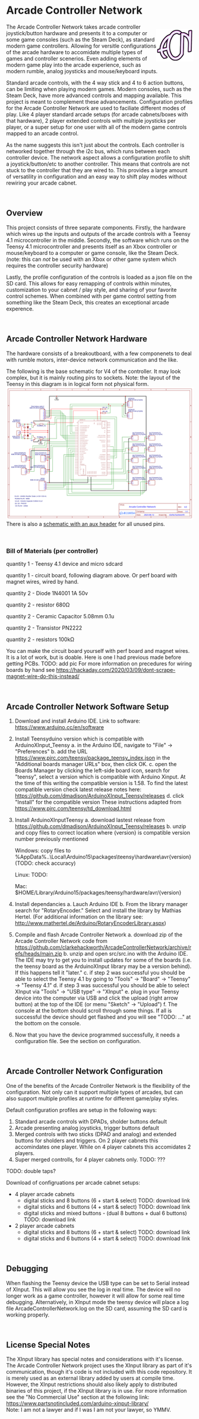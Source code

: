 

# Arcade Controller Network
<p width="100px" style="float: right;">
<img style="float: right;" src=".\docs\images\logos\ACN_logo.png" width="100px">
</p>
The Arcade Controller Network takes arcade controller joystick/button hardware and presents it to a computer or some game consoles (such as the Steam Deck), as standard modern game controllers. Allowing for versitle configurations of the arcade hardware to accomidate multiple types of games and controller scenerios. Even adding elements of modern game play into the arcade experience, such as modern rumble, analog joysticks and mouse/keyboard inputs.

Standard arcade controls, with the 4 way stick and 4 to 6 action buttons, can be limiting when playing modern games. Modern consoles, such as the Steam Deck, have more advanced controls and mapping available. This project is meant to complement these advancements. Configuration profiles for the Arcade Controller Network are used to faciliate different modes of play. Like 4 player standard arcade setups (for arcade cabnets/boxes with that hardware), 2 player extended controls with multiple joysticks per player, or a super setup for one user with all of the modern game controls mapped to an arcade control. 

As the name suggests this isn't just about the controls. Each controller is networked together through the i2c bus, which runs between each controller device. The network aspect allows a configuration profile to shift a joystick/button/etc to another controller. This means that controls are not stuck to the controller that they are wired to. This provides a large amount of versatility in configuration and an easy way to shift play modes without rewiring your arcade cabnet. 
<p><br>

## Overview
This project consists of three separate components. Firstly, the hardware which wires up the inputs and outputs of the arcade controls with a Teensy 4.1 microcontroller in the middle. Secondly, the software which runs on the Teensy 4.1 microcontroller and presents itself as an Xbox controller or mouse/keyboard to a computer or game console, like the Steam Deck. (note: this can *not* be used with an Xbox or other game system which requires the controller security hardware)

Lastly, the profile configuration of the controls is loaded as a json file on the SD card. This allows for easy remapping of controls within minutes, customization to your cabnet / play style, and sharing of your favorite control schemes. When combined with per game control setting from something like the Steam Deck, this creates an exceptional arcade experence. 
<p><br>

## Arcade Controller Network Hardware

The hardware consists of a breakoutboard, with a few componenets to deal with rumble motors, inter-device network communication and the like. 
<p>
The following is the base schematic for V4 of the controller. It may look complex, but it is mainly routing pins to sockets. Note: the layout of the Teensy in this diagram is in logical form not physical form. 
<img src=".\docs\images\diagrams\Schematic_ArcadeControllerNetworkV4-wo-aux.svg">
There is also a <a href=".\docs\images\diagrams\Schematic_ArcadeControllerNetworkV4.svg">schematic with an aux header</a> for all unused pins.
<p><br>

### Bill of Materials (per controller)
quantity 1 - Teensy 4.1 device and micro sdcard

quantity 1 - circuit board, following diagram above. Or perf board with magnet wires, wired by hand.

quantity 2 - Diode 1N4001 1A 50v

quantity 2 - resistor 680Ω

quantity 2 - Ceramic Capacitor 5.08mm 0.1u

quantity 2 - Transistor PN2222

quantity 2 - resistors 100kΩ

You can make the circuit board yourself with perf board and magnet wires. It is a lot of work, but is doable. Here is one I had previous made before getting PCBs.
TODO: add pic
For more information on precedures for wiring boards by hand see https://hackaday.com/2020/03/09/dont-scrape-magnet-wire-do-this-instead/


<p><br>

## Arcade Controller Network Software Setup

1. Download and install Arduino IDE. Link to software: https://www.arduino.cc/en/software
2. Install Teensyduino version which is compatible with ArduinoXInput_Teensy 
   a. in the Arduino IDE, navigate to "File" -> "Preferences"
   b. add the URL https://www.pjrc.com/teensy/package_teensy_index.json in the "Additional boards manager URLs" box, then click OK.
   c. open the Boards Manager by clicking the left-side board icon, search for "teensy", select a version which is compatible with Arduino Xinput. At the time of this writing the compatible version is 1.58. To find the latest compatible version check latest release notes here: https://github.com/dmadison/ArduinoXInput_Teensy/releases
   d. click "Install" for the compatible version
   These instructions adapted from https://www.pjrc.com/teensy/td_download.html
3. Install ArduinoXInputTeensy
   a. download lastest release from https://github.com/dmadison/ArduinoXInput_Teensy/releases
   b. unzip and copy files to correct location where {version} is compatible version number previously mentioned

      Windows: copy files to %AppData%\..\Local\Arduino15\packages\teensy\hardware\avr\{version} (TODO: check accuracy)
      
      Linux: TODO:
      
      Mac: $HOME/Library/Arduino15/packages/teensy/hardware/avr/{version}
4. Install dependancies
   a. Lauch Arduino IDE
   b. From the library manager search for "RotaryEncoder." Select and install the library by Mathias Hertel. (For additional information on the library see: http://www.mathertel.de/Arduino/RotaryEncoderLibrary.aspx)
5. Compile and flash Arcade Controller Network
   a. download zip of the Arcade Controller Network code from https://github.com/clarkehackworth/ArcadeControllerNetwork/archive/refs/heads/main.zip
   b. unzip and open src/src.ino with the Arduino IDE. The IDE may try to get you to install updates for some of the boards (i.e. the teensy board as the ArduinoXInput library may be a version behind). If this happens tell it "later." 
   c. if step 2 was successful you should be able to select the Teensy 4.1 by going to "Tools" -> "Board" -> "Teensy" -> "Teensy 4.1"
   d. if step 3 was successful you should be able to select XInput via "Tools" -> "USB type" -> "XInput"
   e. plug in your Teensy device into the computer via USB and click the upload (right arrow button) at the top of the IDE (or menu "Sketch" -> "Upload")
   f. The console at the bottom should scroll through some things. If all is successful the device should get flashed and you will see "TODO: ..." at the bottom on the console. 
6. Now that you have the device programmed successfully, it needs a configuration file. See the section on configuration.
<p><br>

## Arcade Controller Network Configuration

One of the benefits of the Arcade Controller Network is the flexibility of the configuration. Not only can it support multiple types of arcades, but can also support multiple profiles at runtime for different game/play styles. 

Default configuration profiles are setup in the following ways: 
1. Standard arcade controls with DPADs, sholder buttons default
2. Arcade presenting analog joysticks, trigger buttons default
3. Merged controls with two sticks (DPAD and analog) and extended buttons for sholders and triggers. On 2 player cabnets this accomindates one player. While on 4 player cabnets this accomidates 2 players. 
4. Super merged controlls, for 4 player cabnets only. TODO: ???

TODO: double taps?

Download of configruations per arcade cabnet setups:
* 4 player arcade cabnets
    * digital sticks and 8 buttons (6 + start & select) TODO: download link
    * digital sticks and 6 buttons (4 + start & select) TODO: download link
    * digital sticks and mixed buttons - (dual 8 buttons + dual 6 buttons) TODO: download link
* 2 player arcade cabnets
    * digital sticks and 8 buttons (6 + start & select) TODO: download link
    * digital sticks and 6 buttons (4 + start & select) TODO: download link
 
<p><br>

## Debugging
When flashing the Teensy device the USB type can be set to Serial instead of XInput. This will allow you see the log in real time. The device will no longer work as a game controller, however it will allow for some real time debugging. Alternatively, in XInput mode the teensy device will place a log file ArcadeControllerNetwork.log on the SD card, assuming the SD card is working properly.  
<p><br>

## License Special Notes
The XInput library has special notes and considerations with it's license. The Arcade Controller Network project uses the XInput library as part of it's communication, though it's code is not included with this code repository. It is merely used as an external library added by users at compile time. However, the XInput restrictions should also likely apply to distributed binaries of this project, if the XInput library is in use. For more information see the "No Commercial Use" section at the following link: https://www.partsnotincluded.com/arduino-xinput-library/ 
<br>Note: I am not a lawyer and if I was I am not your lawyer, so YMMV.


